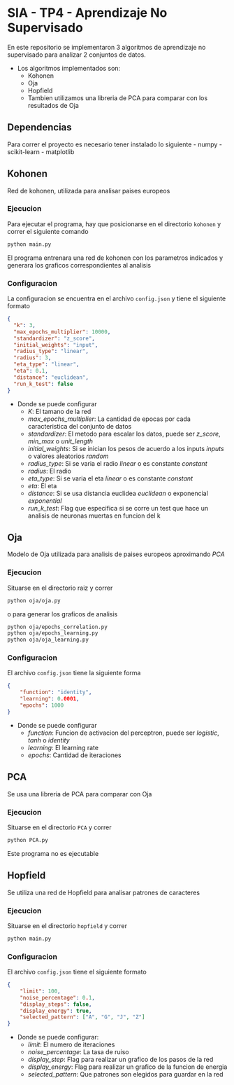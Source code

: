 # SIA - TP4 -  Aprendizaje No Supervisado
En este repositorio se implementaron 3 algoritmos de aprendizaje no supervisado para analizar 2 conjuntos de datos.

- Los algoritmos implementados son:
    - Kohonen
    - Oja
    - Hopfield
    - Tambien utilizamos una libreria de PCA para comparar con los resultados de Oja

## Dependencias
Para correr el proyecto es necesario tener instalado lo siguiente
    - numpy
    - scikit-learn
    - matplotlib
## Kohonen
Red de kohonen, utilizada para analisar paises europeos
### Ejecucion
Para ejecutar el programa, hay que posicionarse en el directorio `kohonen` y correr el siguiente comando

```bash
python main.py
```

El programa entrenara una red de kohonen con los parametros indicados y generara los graficos correspondientes al analisis

### Configuracion
La configuracion se encuentra en el archivo `config.json` y tiene el siguiente formato

```json
{
  "k": 3,
  "max_epochs_multiplier": 10000,
  "standardizer": "z_score",
  "initial_weights": "input",
  "radius_type": "linear",
  "radius": 3,
  "eta_type": "linear",
  "eta": 0.1,
  "distance": "euclidean",
  "run_k_test": false
}
```

- Donde se puede configurar 
    - *K*: El tamano de la red
    - *max_epochs_multiplier*: La cantidad de epocas por cada caracteristica del conjunto de datos 
    - *standardizer*: El metodo para escalar los datos, puede ser _z_score_, _min_max_ o _unit_length_
    - _initial_weights_: Si se inician los pesos de acuerdo a los inputs _inputs_ o valores aleatorios _random_
    - _radius_type_: Si se varia el radio _linear_ o es constante _constant_
    - _radius_: El radio
    - _eta_type_: Si se varia el eta _linear_ o es constante _constant_
    - _eta_: El eta
    - _distance_: Si se usa distancia euclidea _euclidean_ o  exponencial _exponential_
    - _run_k_test_: Flag que especifica si se corre un test que hace un analisis de neuronas muertas en funcion del k

## Oja
Modelo de Oja utilizada para analisis de paises europeos aproximando _PCA_

### Ejecucion
Situarse en el directorio raiz y correr

```bash
python oja/oja.py
```

o para generar los graficos de analisis 

```bash
python oja/epochs_correlation.py
python oja/epochs_learning.py
python oja/oja_learning.py
```
### Configuracion
El archivo `config.json`  tiene la siguiente forma

```json
{
    "function": "identity",
    "learning": 0.0001,
    "epochs": 1000
}
```

- Donde se puede configurar
    - _function_: Funcion de activacion del perceptron, puede ser _logistic_, _tanh_ o _identity_
    - _learning_: El learning rate
    - _epochs_: Cantidad de iteraciones

## PCA
Se usa una libreria de PCA para comparar con Oja

### Ejecucion
Situarse en el directorio `PCA` y correr

```bash
python PCA.py
```

Este programa no es ejecutable

## Hopfield
Se utiliza una red de Hopfield para analisar patrones de caracteres

### Ejecucion
Situarse en el directorio `hopfield` y correr

```bash
python main.py
```

### Configuracion
El archivo `config.json` tiene el siguiente formato
```json
{
    "limit": 100,
    "noise_percentage": 0.1,
    "display_steps": false,
    "display_energy": true,
    "selected_pattern": ["A", "G", "J", "Z"]
}
```

- Donde se puede configurar:
    - _limit_: El numero de iteraciones
    - _noise_percentage_: La tasa de ruiso
    - _display_step_: Flag para realizar un grafico de los pasos de la red
    - _display_energy_: Flag para realizar un grafico de la funcion de energia
    - _selected_pattern_: Que patrones son elegidos para guardar en la red
